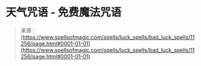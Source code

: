 <!--yml

category: 未分类

date: 2024-06-12 18:48:21

-->

# 天气咒语 - 免费魔法咒语

> 来源：[https://www.spellsofmagic.com/spells/luck_spells/bad_luck_spells/11256/page.html#0001-01-01](https://www.spellsofmagic.com/spells/luck_spells/bad_luck_spells/11256/page.html#0001-01-01)

